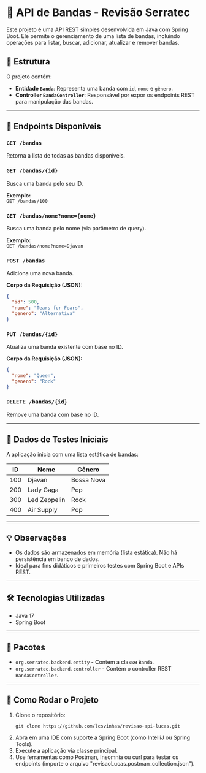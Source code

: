 # 🎸 API de Bandas - Revisão Serratec

Este projeto é uma API REST simples desenvolvida em Java com Spring Boot. Ele permite o gerenciamento de uma lista de bandas, incluindo operações para listar, buscar, adicionar, atualizar e remover bandas.

## 🧱 Estrutura

O projeto contém:

- **Entidade `Banda`**: Representa uma banda com `id`, `nome` e `gênero`.
- **Controller `BandaController`**: Responsável por expor os endpoints REST para manipulação das bandas.

---

## 🚀 Endpoints Disponíveis

### `GET /bandas`
Retorna a lista de todas as bandas disponíveis.

### `GET /bandas/{id}`
Busca uma banda pelo seu ID.

**Exemplo:**  
`GET /bandas/100`

### `GET /bandas/nome?nome={nome}`
Busca uma banda pelo nome (via parâmetro de query).

**Exemplo:**  
`GET /bandas/nome?nome=Djavan`

### `POST /bandas`
Adiciona uma nova banda.

**Corpo da Requisição (JSON):**
```json
{
  "id": 500,
  "nome": "Tears for Fears",
  "genero": "Alternativa"
}
```

### `PUT /bandas/{id}`
Atualiza uma banda existente com base no ID.

**Corpo da Requisição (JSON):**
```json
{
  "nome": "Queen",
  "genero": "Rock"
}
```

### `DELETE /bandas/{id}`
Remove uma banda com base no ID.

---

## 🧪 Dados de Testes Iniciais

A aplicação inicia com uma lista estática de bandas:

| ID   | Nome         | Gênero     |
|------|--------------|------------|
| 100  | Djavan       | Bossa Nova |
| 200  | Lady Gaga    | Pop        |
| 300  | Led Zeppelin | Rock       |
| 400  | Air Supply   | Pop        |

---

## 💡 Observações

- Os dados são armazenados em memória (lista estática). Não há persistência em banco de dados.
- Ideal para fins didáticos e primeiros testes com Spring Boot e APIs REST.

---

## 🛠 Tecnologias Utilizadas

- Java 17
- Spring Boot

---

## 📁 Pacotes

- `org.serratec.backend.entity` - Contém a classe `Banda`.
- `org.serratec.backend.controller` - Contém o controller REST `BandaController`.

---

## 📌 Como Rodar o Projeto

1. Clone o repositório:
   ```
   git clone https://github.com/lcsvinhas/revisao-api-lucas.git
   ```
2. Abra em uma IDE com suporte a Spring Boot (como IntelliJ ou Spring Tools).
3. Execute a aplicação via classe principal.
4. Use ferramentas como Postman, Insomnia ou curl para testar os endpoints (importe o arquivo "revisaoLucas.postman_collection.json").